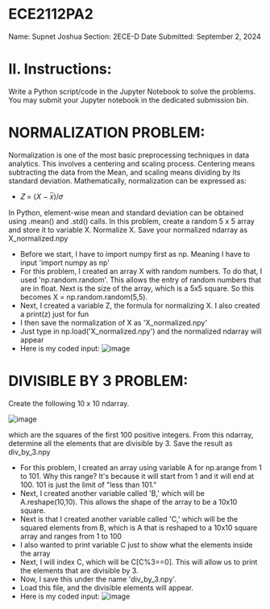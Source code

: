 # ECE2112PA2
Name: Supnet Joshua
Section: 2ECE-D
Date Submitted: September 2, 2024

# II. Instructions:
Write a Python script/code in the Jupyter Notebook to solve the problems. You may submit your Jupyter
notebook in the dedicated submission bin.

# NORMALIZATION PROBLEM: 

Normalization is one of the most basic preprocessing techniques in
data analytics. This involves a centering and scaling process. Centering means subtracting the data from the
Mean, and scaling means dividing by its standard deviation. Mathematically, normalization can be expressed as:
- 𝑍 = (𝑋 − 𝑥̅)/𝜎

In Python, element-wise mean and standard deviation can be obtained using .mean() and .std() calls.
In this problem, create a random 5 x 5 array and store it to variable X. Normalize X. Save your normalized ndarray as X_normalized.npy

- Before we start, I have to import numpy first as np. Meaning I have to input 'import numpy as np'
- For this problem, I created an array X with random numbers. To do that, I used 'np.random.random'. This allows the entry of random numbers that are in float. Next is the size of the array, which is a 5x5 square. So this becomes X = np.random.random(5,5).
- Next, I created a variable Z, the formula for normalizing X. I also created a print(z) just for fun
- I then save the normalization of X as 'X_normalized.npy'
- Just type in np.load('X_normalized.npy') and the normalized ndarray will appear
- Here is my coded input:
  ![image](https://github.com/user-attachments/assets/00530939-f4ec-4ae5-9488-d6a66263c1e2)

# DIVISIBLE BY 3 PROBLEM: 
Create the following 10 x 10 ndarray.

![image](https://github.com/user-attachments/assets/056cdcc4-572d-4a48-8d8d-2df4b5852156)

which are the squares of the first 100 positive integers.
From this ndarray, determine all the elements that are divisible by 3. Save the result as div_by_3.npy

- For this problem, I created an array using variable A for np.arange from 1 to 101. Why this range? It's because it will start from 1 and it will end at 100. 101 is just the limit of "less than 101."
- Next, I created another variable called 'B,' which will be A.reshape(10,10). This allows the shape of the array to be a 10x10 square.
- Next is that I created another variable called 'C,' which will be the squared elements from B, which is A that is reshaped to a 10x10 square array and ranges from 1 to 100
- I also wanted to print variable C just to show what the elements inside the array
- Next, I will index C, which will be C[C%3==0]. This will allow us to print the elements that are divisible by 3.
- Now, I save this under the name 'div_by_3.npy'.
- Load this file, and the divisible elements will appear.
- Here is my coded input:
 ![image](https://github.com/user-attachments/assets/afc54e76-8ad9-41c4-b495-ae5701c142c0)


